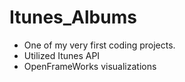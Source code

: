 # Itunes_Albums

- One of my very first coding projects. 
- Utilized Itunes API
- OpenFrameWorks visualizations

 
